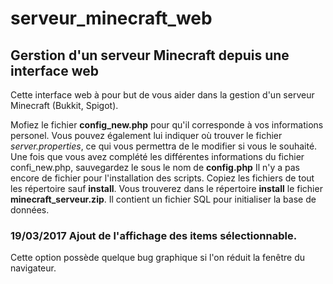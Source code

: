 # serveur_minecraft_web
<h2>Gerstion d'un serveur Minecraft depuis une interface web</h2>

Cette interface web à pour but de vous aider dans la gestion d'un serveur Minecraft (Bukkit, Spigot).

Mofiez le fichier <b>config_new.php</b> pour qu'il corresponde à vos informations personel. Vous pouvez également lui indiquer où trouver le fichier <i>server.properties</i>, ce qui vous permettra de le modifier si vous le souhaité.
Une fois que vous avez complété les différentes informations du fichier confi_new.php, sauvegardez le sous le nom de <b>config.php</b>
Il n'y a pas encore de fichier pour l'installation des scripts.
Copiez les fichiers de tout les répertoire sauf <b>install</b>. Vous trouverez dans le répertoire <b>install</b>
le fichier <b>minecraft_serveur.zip</b>. Il contient un fichier SQL pour initialiser la base de données.

<h3>19/03/2017 Ajout de l'affichage des items sélectionnable.</h3>
Cette option possède quelque bug graphique si l'on réduit la fenêtre du navigateur.
